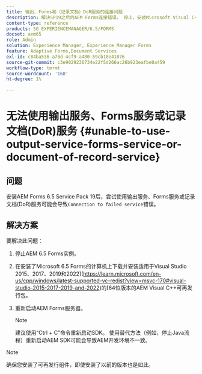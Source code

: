 ```yaml
---
title: 输出、Forms和（记录文档）DoR服务的连接问题
description: 解决SP19之后的AEM Forms连接错误。 停止，安装Microsoft Visual C++，重新启动服务器以获得无缝的解决方案。 排查输出故障、Forms、DoR服务。
content-type: reference
products: SG_EXPERIENCEMANAGER/6.5/FORMS
docset: aem65
role: Admin
solution: Experience Manager, Experience Manager Forms
feature: Adaptive Forms,Document Services
exl-id: c84ba536-a78d-4cf9-a480-59cb18e41076
source-git-commit: c3e9029236734e22f5d266ac26b923eafbe0a459
workflow-type: tm+mt
source-wordcount: '168'
ht-degree: 1%

---
```


# 无法使用输出服务、Forms服务或记录文档(DoR)服务 {#unable-to-use-output-service-forms-service-or-document-of-record-service}

## 问题

安装AEM Forms 6.5 Service Pack 19后，尝试使用输出服务、Forms服务或记录文档(DoR)服务可能会导致`Connection to failed service`错误。

## 解决方案

要解决此问题：

1. 停止AEM 6.5 Forms实例。
1. 在安装了Microsoft 6.5 Forms的计算机上下载并安装适用于Visual Studio 2015、2017、2019和2022](https://learn.microsoft.com/en-us/cpp/windows/latest-supported-vc-redist?view=msvc-170#visual-studio-2015-2017-2019-and-2022)的[64位版本的AEM Visual C++可再发行包。
1. 重新启动AEM Forms服务器。

   >[!NOTE]
   >
   > 建议使用“Ctrl + C”命令重新启动SDK。 使用替代方法（例如，停止Java流程）重新启动AEM SDK可能会导致AEM开发环境不一致。


>[!NOTE]
>
>
> 确保您安装了可再发行组件，即使安装了以前的版本也是如此。
